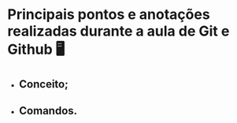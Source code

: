 # Principais pontos e anotações realizadas durante a aula de Git e Github :desktop_computer:



- ## Conceito;

- ## Comandos.

  




